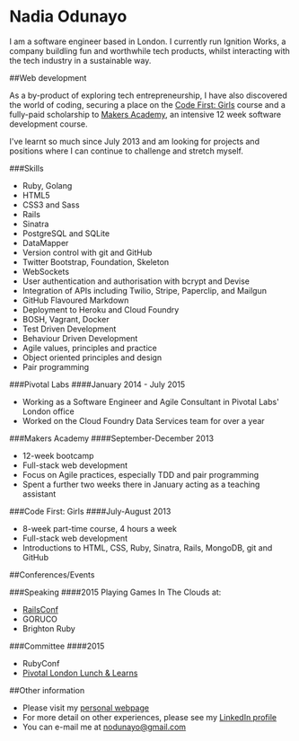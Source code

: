 # Nadia Odunayo

I am a software engineer based in London. I currently run Ignition Works, a company buildling fun and worthwhile tech products, whilst interacting with the tech industry in a sustainable way.

##Web development

As a by-product of exploring tech entrepreneurship, I have also discovered the world of coding, securing a place on the [Code First: Girls](http://www.codefirstgirls.org.uk/) course and a fully-paid scholarship to [Makers Academy](http://www.makersacademy.com), an intensive 12 week software development course.

I've learnt so much since July 2013 and am looking for projects and positions where I can continue to challenge and stretch myself.

###Skills

* Ruby, Golang
* HTML5
* CSS3 and Sass
* Rails
* Sinatra
* PostgreSQL and SQLite
* DataMapper
* Version control with git and GitHub
* Twitter Bootstrap, Foundation, Skeleton
* WebSockets
* User authentication and authorisation with bcrypt and Devise
* Integration of APIs including Twilio, Stripe, Paperclip, and Mailgun
* GitHub Flavoured Markdown
* Deployment to Heroku and Cloud Foundry
* BOSH, Vagrant, Docker
* Test Driven Development
* Behaviour Driven Development
* Agile values, principles and practice
* Object oriented principles and design
* Pair programming

###Pivotal Labs
####January 2014 - July 2015

* Working as a Software Engineer and Agile Consultant in Pivotal Labs' London office
* Worked on the Cloud Foundry Data Services team for over a year


###Makers Academy
####September-December 2013

* 12-week bootcamp
* Full-stack web development
* Focus on Agile practices, especially TDD and pair programming
* Spent a further two weeks there in January acting as a teaching assistant


###Code First: Girls
####July-August 2013

* 8-week part-time course, 4 hours a week
* Full-stack web development
* Introductions to HTML, CSS, Ruby, Sinatra, Rails, MongoDB, git and GitHub

##Conferences/Events

###Speaking
####2015
Playing Games In The Clouds at:
* [RailsConf](http://confreaks.tv/videos/railsconf2015-playing-games-in-the-clouds)
* GORUCO
* Brighton Ruby 

###Committee
####2015
* RubyConf
* [Pivotal London Lunch & Learns](http://www.meetup.com/Pivotal-London-Talks/)

##Other information

* Please visit my [personal webpage](http://www.nadiaodunayo.com)
* For more detail on other experiences, please see my [LinkedIn profile](http://www.linkedin.com/in/nodunayo)
* You can e-mail me at nodunayo@gmail.com
